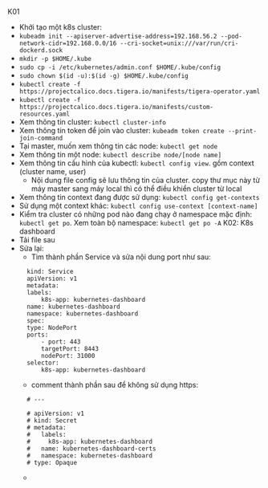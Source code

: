 K01
- Khởi tạo một k8s cluster: 
 - ```kubeadm init --apiserver-advertise-address=192.168.56.2 --pod-network-cidr=192.168.0.0/16 --cri-socket=unix:///var/run/cri-dockerd.sock```
 - ```mkdir -p $HOME/.kube```
 - ```sudo cp -i /etc/kubernetes/admin.conf $HOME/.kube/config```
 - ```sudo chown $(id -u):$(id -g) $HOME/.kube/config```
 - ```kubectl create -f https://projectcalico.docs.tigera.io/manifests/tigera-operator.yaml```
 - ```kubectl create -f https://projectcalico.docs.tigera.io/manifests/custom-resources.yaml```
 - Xem thông tin cluster:  ```kubectl cluster-info```
 - Xem thông tin token để join vào cluster: ```kubeadm token create --print-join-command```
 - Tại master, muốn xem thông tin các node: ```kubectl get node```
 - Xem thông tin một node: ```kubectl describe node/[node name]```
 - Xem thông tin cấu hình của kubectl: ```kubectl config view```. gồm context (cluster name, user)
   - Nội dung file config sẽ lưu thông tin của cluster. copy thư mục này từ máy master sang máy local thì có thể điều khiển cluster từ local
 - Xem thông tin context đang được sử dụng: ```kubectl config get-contexts```
 - Sử dụng một context khác: ```kubectl config use-context [context-name]```
 - Kiểm tra cluster có những pod nào đang chạy ở namespace mặc định: ```kubectl get po```. Xem toàn bộ namespace: ```kubectl get po -A```
K02: K8s dashboard
- Tải file sau
- Sửa lại:
  - Tìm thành phần Service và sửa nội dung port như sau:
  ```
    kind: Service
    apiVersion: v1
    metadata:
    labels:
        k8s-app: kubernetes-dashboard
    name: kubernetes-dashboard
    namespace: kubernetes-dashboard
    spec:
    type: NodePort
    ports:
        - port: 443
        targetPort: 8443
        nodePort: 31000
    selector:
        k8s-app: kubernetes-dashboard
  ```
  - comment thành phần sau để không sử dụng https:
  ```
    # ---

    # apiVersion: v1
    # kind: Secret
    # metadata:
    #   labels:
    #     k8s-app: kubernetes-dashboard
    #   name: kubernetes-dashboard-certs
    #   namespace: kubernetes-dashboard
    # type: Opaque
  ```
  - 